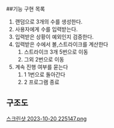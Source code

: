##기능 구현 목록

1. 랜덤으로 3개의 수를 생성한다.
2. 사용자에게 수를 입력받는다.
3. 입력받은 상황이 예외인지 검증한다.
4. 입력받은 수에서 볼,스트라이크를 계산한다
   1) 스트라이크 3개 5번으로 이동
   2) 그외 2번으로 이동
5. 계속 진행 여부를 묻는다
   1) 1 1번으로 돌아간다
   2) 2 프로그램 종료
   
## 구조도

[스크린샷 2023-10-20 225147.png](..%2F..%2F..%2F%EC%8A%A4%ED%81%AC%EB%A6%B0%EC%83%B7%202023-10-20%20225147.png)